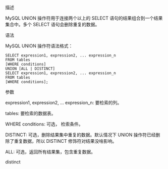 
描述

MySQL UNION 操作符用于连接两个以上的 SELECT 语句的结果组合到一个结果集合中。多个 SELECT 语句会删除重复的数据。

语法

MySQL UNION 操作符语法格式：

	SELECT expression1, expression2, ... expression_n
	FROM tables
	[WHERE conditions]
	UNION [ALL | DISTINCT]
	SELECT expression1, expression2, ... expression_n
	FROM tables
	[WHERE conditions];

参数

expression1, expression2, ... expression_n: 要检索的列。

tables: 要检索的数据表。

WHERE conditions: 可选， 检索条件。

DISTINCT: 可选，删除结果集中重复的数据。默认情况下 UNION 操作符已经删除了重复数据，所以 DISTINCT 修饰符对结果没啥影响。

ALL: 可选，返回所有结果集，包含重复数据。


distinct




